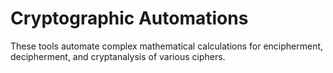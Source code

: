 # Cryptographic Automations
These tools automate complex mathematical calculations for encipherment, decipherment, and cryptanalysis of various ciphers.
